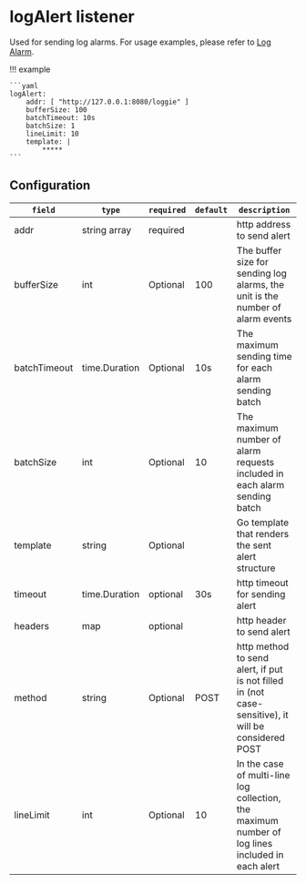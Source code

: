 # logAlert listener

Used for sending log alarms.
For usage examples, please refer to [Log Alarm](../../user-guide/monitor/service-log-alarm.md).

!!! example

    ```yaml
    logAlert:
        addr: [ "http://127.0.0.1:8080/loggie" ]
        bufferSize: 100
        batchTimeout: 10s
        batchSize: 1
        lineLimit: 10
        template: |
            *****
    ```

## Configuration

|    `field`   |    `type`    |  `required`  |  `default`  |  `description`  |
| ---------- | ----------- | ----------- | --------- | -------- |
| addr | string array | required | | http address to send alert |
| bufferSize | int | Optional | 100 | The buffer size for sending log alarms, the unit is the number of alarm events |
| batchTimeout | time.Duration | Optional | 10s | The maximum sending time for each alarm sending batch |
| batchSize | int | Optional | 10 | The maximum number of alarm requests included in each alarm sending batch |
| template | string | Optional | | Go template that renders the sent alert structure |
| timeout | time.Duration | optional | 30s | http timeout for sending alert |
| headers | map | optional | | http header to send alert |
| method | string | Optional | POST | http method to send alert, if put is not filled in (not case-sensitive), it will be considered POST |
| lineLimit | int | Optional | 10 | In the case of multi-line log collection, the maximum number of log lines included in each alert |
